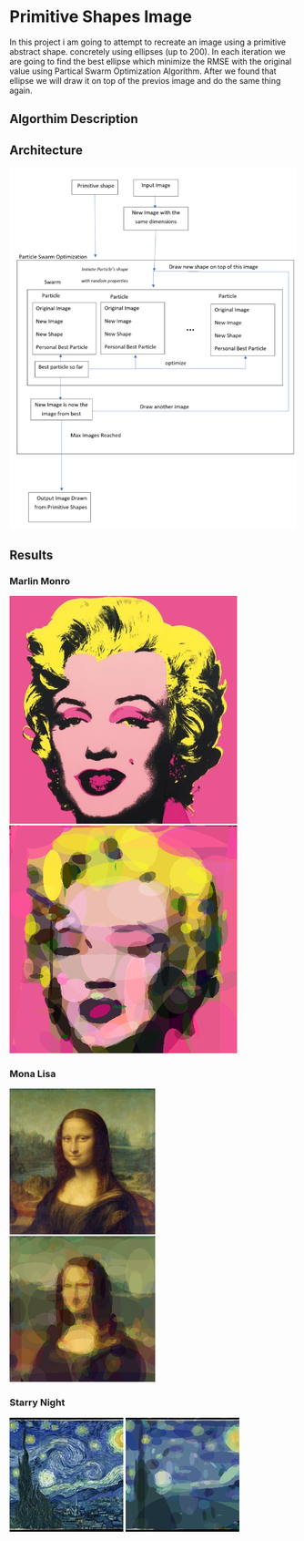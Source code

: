 # Primitive Shapes Image

In this project i am going to attempt to recreate an image using a primitive abstract shape.
concretely using ellipses (up to 200).
In each iteration we are going to find the best ellipse which minimize the RMSE with the original value using Partical Swarm Optimization Algorithm.
After we found that ellipse we will draw it on top of the previos image and do the same thing again.

## Algorthim Description

## Architecture
<img src="https://raw.githubusercontent.com/michaeleh/PrimitiveShapesImage/master/resources/architecture.png"/>

## Results
### Marlin Monro
<img src="https://raw.githubusercontent.com/michaeleh/PrimitiveShapesImage/master/resources/marlin/marlin.jpg"/>
<img src="https://raw.githubusercontent.com/michaeleh/PrimitiveShapesImage/master/resources/marlin/marlin_primitive.png"/>

### Mona Lisa
<img src="https://raw.githubusercontent.com/michaeleh/PrimitiveShapesImage/master/resources/mona/mona.jpg"/>
<img src="https://raw.githubusercontent.com/michaeleh/PrimitiveShapesImage/master/resources/mona/mona_primitive.png/">

### Starry Night
<img src="https://raw.githubusercontent.com/michaeleh/PrimitiveShapesImage/master/resources/starry%20night/starry.jpg"/>
<img src="https://raw.githubusercontent.com/michaeleh/PrimitiveShapesImage/master/resources/starry%20night/starry_primitive.png/"
